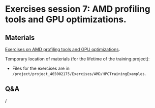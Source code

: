 # Exercises session 7: AMD profiling tools and GPU optimizations.


## Materials

<!--
No materials available at the moment.
-->

[Exercises on AMD profiling tools and GPU optimizations](https://hackmd.io/@sfantao/lumi-training-tal-2025).

Temporary location of materials (for the lifetime of the training project):

-   Files for the exercises are in `/project/project_465002175/Exercises/AMD/HPCTrainingExamples`.

<!--
-   [Basic examples](https://hackmd.io/@sfantao/lumi-training-oslo2024-basic-examples)

    Local copy as as [HTML file](https://462000265.lumidata.eu/paow-20251022/files/LUMI-paow-20251022-basic-examples.html)[^1]
    or as as [MHTML file](https://462000265.lumidata.eu/paow-20251022/files/LUMI-paow-20251022-basic-examples.mhtml)[^2]

-   [Advanced Omnitrace examples](https://hackmd.io/@sfantao/lumi-training-oslo2024-advanced-omnitrace)

    Local copy as as [HTML file](https://462000265.lumidata.eu/paow-20251022/files/LUMI-paow-20251022-advanced-omnitrace-examples.html)[^1]
    or as as [MHTML file](https://462000265.lumidata.eu/paow-20251022/files/LUMI-paow-20251022-advanced-omnitrace-examples.mhtml)[^2]

[^1]: Single-page HTML with embedded figures, but some layout issues.

[^2]: Supported by several Chromium-based browsers, but currently due 
to the way the pages are served, the page will be downloaded.
-->

## Q&A

/
